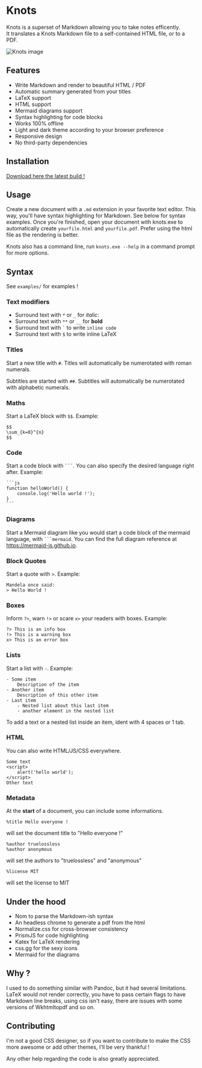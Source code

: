 # Knots

Knots is a superset of Markdown allowing you to take notes efficently.  
It translates a Knots Markdown file to a self-contained HTML file, or to a PDF.

![Knots image](https://i.imgur.com/8D29YAN.png)

## Features

- Write Markdown and render to beautiful HTML / PDF
- Automatic summary generated from your titles
- LaTeX support
- HTML support
- Mermaid diagrams support
- Syntax highlighting for code blocks
- Works 100% offline
- Light and dark theme according to your browser preference
- Responsive design
- No third-party dependencies

## Installation

[Download here the latest build !](https://github.com/truelossless/Knots/releases/latest)

## Usage

Create a new document with a `.md` extension in your favorite text editor. This way, you'll have syntax highlighting for Markdown. See below for syntax examples. Once you're finished, open your document with knots.exe to automatically create `yourfile.html` and `yourfile.pdf`. Prefer using the html file as the rendering is better.

Knots also has a command line, run `knots.exe --help` in a command prompt for more options.

## Syntax

See `examples/` for examples !

### Text modifiers

- Surround text with `*` or `_` for _italic_:
- Surround text with `**` or `__` for **bold**
- Surround text with `` ` `` to write `inline code`
- Surround text with `$` to write inline LaTeX

### Titles

Start a new title with `#`.
Titles will automatically be numerotated with roman numerals.

Subtitles are started with `##`.
Subtitles will automatically be numerotated with alphabetic numerals.

### Maths

Start a LaTeX block with `$$`. Example:

```
$$
\sum_{k=0}^{n}
$$
```

### Code

Start a code block with ` ``` `. You can also specify the desired language right after. Example:

````
```js
function helloWorld() {
    console.log('Hello world !');
}
```⠀
````

### Diagrams

Start a Mermaid diagram like you would start a code block of the mermaid language, with ` ```mermaid `. You can find the full diagram reference at https://mermaid-js.github.io.

### Block Quotes

Start a quote with `>`. Example:

```
Mandela once said:
> Hello World !
```

### Boxes

Inform `?>`, warn `!>` or scare `x>` your readers with boxes. Example:

```
?> This is an info box
!> This is a warning box
x> This is an error box
```

### Lists

Start a list with `-`. Example:

```
- Some item
    Description of the item
- Another item
    Description of this other item
- Last item
    - Nested list about this last item
    - another element in the nested list
```

To add a text or a nested list inside an item, ident with 4 spaces or 1 tab. 

### HTML

You can also write HTML/JS/CSS everywhere.

```
Some text
<script>
    alert('hello world');
</script>
Other text
```

### Metadata

At the **start** of a document, you can include some informations.

```
%title Hello everyone !
```

will set the document title to "Hello everyone !"

```
%author truelossless
%author anonymous
```

will set the authors to "truelossless" and "anonymous"

```
%license MIT
```

will set the license to MIT

## Under the hood

- Nom to parse the Markdown-ish syntax
- An headless chrome to generate a pdf from the html
- Normalize.css for cross-browser consistency
- PrismJS for code highlighting
- Katex for LaTeX rendering
- css.gg for the sexy icons
- Mermaid for the diagrams

## Why ?

I used to do something similar with Pandoc, but it had several limitations. LaTeX would not render correctly, you have to pass certain flags to have Markdown line breaks, using css isn't easy, there are issues with some versions of Wkhtmltopdf and so on.

## Contributing

I'm not a good CSS designer, so if you want to contribute to make the CSS more awesome or add other themes, I'll be very thankful !

Any other help regarding the code is also greatly appreciated.

